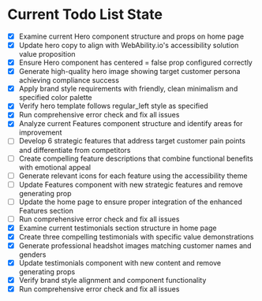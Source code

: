 <!-- DO NOT EDIT - Managed by todo_list tool -->
<!-- Updated: 2025-09-26T08:13:02.314Z -->

# Current Todo List State

- [x] Examine current Hero component structure and props on home page
- [x] Update hero copy to align with WebAbility.io's accessibility solution value proposition
- [x] Ensure Hero component has centered = false prop configured correctly
- [x] Generate high-quality hero image showing target customer persona achieving compliance success
- [x] Apply brand style requirements with friendly, clean minimalism and specified color palette
- [x] Verify hero template follows regular_left style as specified
- [x] Run comprehensive error check and fix all issues
- [x] Analyze current Features component structure and identify areas for improvement
- [ ] Develop 6 strategic features that address target customer pain points and differentiate from competitors
- [ ] Create compelling feature descriptions that combine functional benefits with emotional appeal
- [ ] Generate relevant icons for each feature using the accessibility theme
- [ ] Update Features component with new strategic features and remove generating prop
- [ ] Update the home page to ensure proper integration of the enhanced Features section
- [ ] Run comprehensive error check and fix all issues
- [x] Examine current testimonials section structure in home page
- [x] Create three compelling testimonials with specific value demonstrations
- [x] Generate professional headshot images matching customer names and genders
- [x] Update testimonials component with new content and remove generating props
- [x] Verify brand style alignment and component functionality
- [x] Run comprehensive error check and fix all issues
